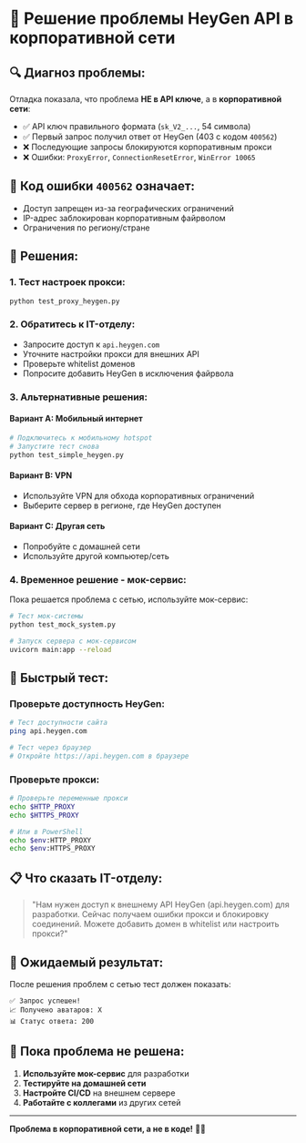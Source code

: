 # 🏢 Решение проблемы HeyGen API в корпоративной сети

## 🔍 **Диагноз проблемы:**

Отладка показала, что проблема **НЕ в API ключе**, а в **корпоративной сети**:

- ✅ API ключ правильного формата (`sk_V2_...`, 54 символа)
- ✅ Первый запрос получил ответ от HeyGen (403 с кодом `400562`)
- ❌ Последующие запросы блокируются корпоративным прокси
- ❌ Ошибки: `ProxyError`, `ConnectionResetError`, `WinError 10065`

## 🎯 **Код ошибки `400562` означает:**
- Доступ запрещен из-за географических ограничений
- IP-адрес заблокирован корпоративным файрволом
- Ограничения по региону/стране

## 🔧 **Решения:**

### 1. **Тест настроек прокси:**
```bash
python test_proxy_heygen.py
```

### 2. **Обратитесь к IT-отделу:**
- Запросите доступ к `api.heygen.com`
- Уточните настройки прокси для внешних API
- Проверьте whitelist доменов
- Попросите добавить HeyGen в исключения файрвола

### 3. **Альтернативные решения:**

#### **Вариант A: Мобильный интернет**
```bash
# Подключитесь к мобильному hotspot
# Запустите тест снова
python test_simple_heygen.py
```

#### **Вариант B: VPN**
- Используйте VPN для обхода корпоративных ограничений
- Выберите сервер в регионе, где HeyGen доступен

#### **Вариант C: Другая сеть**
- Попробуйте с домашней сети
- Используйте другой компьютер/сеть

### 4. **Временное решение - мок-сервис:**

Пока решается проблема с сетью, используйте мок-сервис:

```bash
# Тест мок-системы
python test_mock_system.py

# Запуск сервера с мок-сервисом
uvicorn main:app --reload
```

## 🧪 **Быстрый тест:**

### **Проверьте доступность HeyGen:**
```bash
# Тест доступности сайта
ping api.heygen.com

# Тест через браузер
# Откройте https://api.heygen.com в браузере
```

### **Проверьте прокси:**
```bash
# Проверьте переменные прокси
echo $HTTP_PROXY
echo $HTTPS_PROXY

# Или в PowerShell
echo $env:HTTP_PROXY
echo $env:HTTPS_PROXY
```

## 📋 **Что сказать IT-отделу:**

> "Нам нужен доступ к внешнему API HeyGen (api.heygen.com) для разработки. 
> Сейчас получаем ошибки прокси и блокировку соединений. 
> Можете добавить домен в whitelist или настроить прокси?"

## 🎯 **Ожидаемый результат:**

После решения проблем с сетью тест должен показать:
```
✅ Запрос успешен!
📈 Получено аватаров: X
📊 Статус ответа: 200
```

## 🚀 **Пока проблема не решена:**

1. **Используйте мок-сервис** для разработки
2. **Тестируйте на домашней сети**
3. **Настройте CI/CD** на внешнем сервере
4. **Работайте с коллегами** из других сетей

---

**Проблема в корпоративной сети, а не в коде!** 🏢🔧

